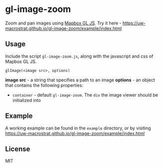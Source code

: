 # gl-image-zoom
Zoom and pan images using [Mapbox GL JS](https://github.com/mapbox/mapbox-gl-js). Try it here - https://uw-macrostrat.github.io/gl-image-zoom/example/index.html


## Usage
Include the script `gl-image-zoom.js`, along with the javascript and css of Mapbox GL JS.

`glImage(<image src>, options)`

**image src** - a string that specifies a path to an image
**options** - an object that contains the following properties:
  - `container` - default `gl-image-zoom`. The `div` the image viewer should be initialized into


## Example
A working example can be found in the `example` directory, or by visiting https://uw-macrostrat.github.io/gl-image-zoom/example/index.html


## License
MIT
